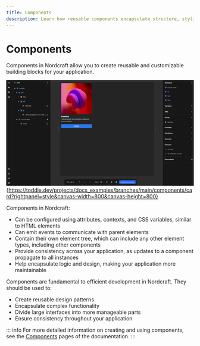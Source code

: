 ```yaml
---
title: Components
description: Learn how reusable components encapsulate structure, styling and behavior to create maintainable, consistent interfaces across your project.
---
```


# Components

Components in Nordcraft allow you to create reusable and customizable building blocks for your application.

![Component|16/9](component.webp){https://toddle.dev/projects/docs_examples/branches/main/components/card?rightpanel=style&canvas-width=800&canvas-height=800}

Components in Nordcraft:

- Can be configured using attributes, contexts, and CSS variables, similar to HTML elements
- Can emit events to communicate with parent elements
- Contain their own element tree, which can include any other element types, including other components
- Provide consistency across your application, as updates to a component propagate to all instances
- Help encapsulate logic and design, making your application more maintainable

Components are fundamental to efficient development in Nordcraft. They should be used to:

- Create reusable design patterns
- Encapsulate complex functionality
- Divide large interfaces into more manageable parts
- Ensure consistency throughout your application

::: info
For more detailed information on creating and using components, see the [Components](/components/overview) pages of the documentation.
:::
